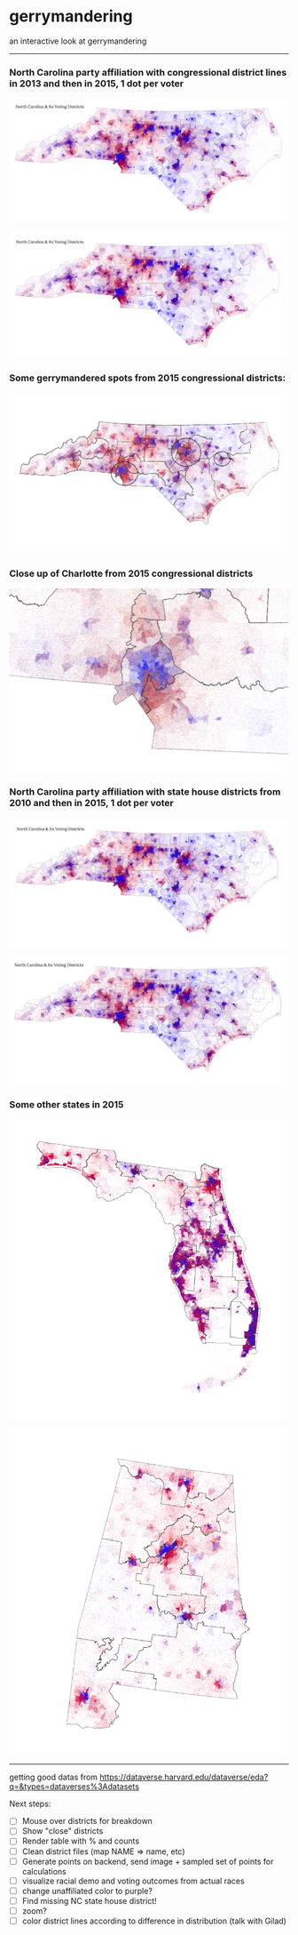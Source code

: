 # gerrymandering

an interactive look at gerrymandering

---

### North Carolina party affiliation with congressional district lines in 2013 and then in 2015, 1 dot per voter

![NC Congressional Districts 2013](/img/nc-us-congress-2013-hi-res.png?raw=true "NC Congressional Districts 2013")

![NC Congressional Districts 2015](/img/nc-us-congress-2015-hi-res.png?raw=true "NC Congressional Districts 2015")


### Some gerrymandered spots from 2015 congressional districts:

![NC Congressional Districts 2015](/img/nc-districts-2015.png?raw=true "NC Congressional Districts 2015")

### Close up of Charlotte from 2015 congressional districts

![Charlotte, NC with 2015 Congressional Districts](/img/charlotte.png?raw=true "Charlotte, NC with 2015 Congressional Districts")

### North Carolina party affiliation with state house districts from 2010 and then in 2015, 1 dot per voter

![NC State House Districts 2010](/img/nc-state-house-2010-hi-res.png?raw=true "NC State House Districts 2010")

![NC State House Districts 2015](/img/nc-state-house-2015-hi-res.png?raw=true "NC State House Districts 2015")

### Some other states in 2015

![gerrymandering](/img/fl-districts-2015.png?raw=true "FL Congressional Districts 2015")

![gerrymandering](/img/al-districts-2015.png?raw=true "AL Congressional Districts 2015")

---

getting good datas from https://dataverse.harvard.edu/dataverse/eda?q=&types=dataverses%3Adatasets

Next steps:
 - [ ] Mouse over districts for breakdown
 - [ ] Show "close" districts
 - [ ] Render table with % and counts
 - [ ] Clean district files (map NAME => name, etc)
 - [ ] Generate points on backend, send image + sampled set of points for calculations
 - [ ] visualize racial demo and voting outcomes from actual races
 - [ ] change unaffiliated color to purple?
 - [ ] Find missing NC state house district!
 - [ ] zoom?
 - [ ] color district lines according to difference in distribution (talk with Gilad)
